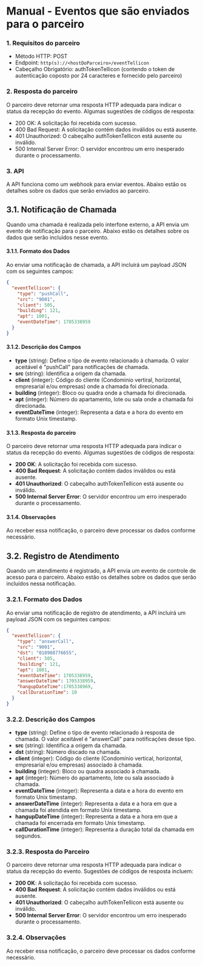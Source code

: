 # Manual - Eventos que são enviados para o parceiro

### 1. Requisitos do parceiro
- Método HTTP: POST
- Endpoint: `http(s)://<hostDoParceiro>/eventTellicon`
- Cabeçalho Obrigatório: authTokenTellicon (contendo o token de autenticação coposto por 24 caracteres e fornecido pelo parceiro)

### 2. Resposta do parceiro
  O parceiro deve retornar uma resposta HTTP adequada para indicar o status da recepção do evento. Algumas sugestões de códigos de resposta:
- 200 OK: A solicitação foi recebida com sucesso.
- 400 Bad Request: A solicitação contém dados inválidos ou está ausente.
- 401 Unauthorized: O cabeçalho authTokenTellicon está ausente ou inválido.
- 500 Internal Server Error: O servidor encontrou um erro inesperado durante o processamento.

### 3. API
A API funciona como um webhook para enviar eventos. Abaixo estão os detalhes sobre os dados que serão enviados ao parceiro.

## 3.1. Notificação de Chamada
Quando uma chamada é realizada pelo interfone externo, a API envia um evento de notificação para o parceiro. Abaixo estão os detalhes sobre os dados que serão incluídos nesse evento.

#### 3.1.1. Formato dos Dados
Ao enviar uma notificação de chamada, a API incluirá um payload JSON com os seguintes campos:

```json
{
  "eventTellicon": {
    "type": "pushCall",
    "src": "9001",
    "client": 505,
    "building": 121,
    "apt": 1001,
    "eventDateTime": 1705338959
  }
}
```

#### 3.1.2. Descrição dos Campos
- **type** (string): Define o tipo de evento relacionado à chamada. O valor aceitável é "pushCall" para notificações de chamada.
- **src** (string): Identifica a origem da chamada.
- **client** (integer): Código do cliente (Condominio vertiral, horizontal, empresarial e/ou empresas) onde a chamada foi direcionada.
- **building** (integer): Bloco ou quadra onde a chamada foi direcionada.
- **apt** (integer): Número do apartamento, lote ou sala onde a chamada foi direcionada.
- **eventDateTime** (integer): Representa a data e a hora do evento em formato Unix timestamp.

#### 3.1.3. Resposta do parceiro
O parceiro deve retornar uma resposta HTTP adequada para indicar o status da recepção do evento. Algumas sugestões de códigos de resposta:

- **200 OK**: A solicitação foi recebida com sucesso.
- **400 Bad Request**: A solicitação contém dados inválidos ou está ausente.
- **401 Unauthorized**: O cabeçalho authTokenTellicon está ausente ou inválido.
- **500 Internal Server Error**: O servidor encontrou um erro inesperado durante o processamento.

#### 3.1.4. Observações
Ao receber essa notificação, o parceiro deve processar os dados conforme necessário.

## 3.2. Registro de Atendimento

Quando um atendimento é registrado, a API envia um evento de controle de acesso para o parceiro. Abaixo estão os detalhes sobre os dados que serão incluídos nessa notificação.

### 3.2.1. Formato dos Dados

Ao enviar uma notificação de registro de atendimento, a API incluirá um payload JSON com os seguintes campos:

```json
{
  "eventTellicon": {
    "type": "answerCall",
    "src": "9001",
    "dst": "018988776655",
    "client": 505,
    "building": 121,
    "apt": 1001,
    "eventDateTime": 1705338959,
    "answerDateTime": 1705338959,
    "hangupDateTime":1705338969,
    "callDurationTime": 10
  }
}
```

### 3.2.2. Descrição dos Campos
- **type** (string): Define o tipo de evento relacionado à resposta de chamada. O valor aceitável é "answerCall" para notificações desse tipo.
- **src** (string): Identifica a origem da chamada.
- **dst** (string): Número discado na chamada.
- **client** (integer): Código do cliente (Condomínio vertical, horizontal, empresarial e/ou empresas) associado à chamada.
- **building** (integer): Bloco ou quadra associado à chamada.
- **apt** (integer): Número do apartamento, lote ou sala associado à chamada.
- **eventDateTime** (integer): Representa a data e a hora do evento em formato Unix timestamp.
- **answerDateTime** (integer): Representa a data e a hora em que a chamada foi atendida em formato Unix timestamp.
- **hangupDateTime** (integer): Representa a data e a hora em que a chamada foi encerrada em formato Unix timestamp.
- **callDurationTime** (integer): Representa a duração total da chamada em segundos.

### 3.2.3. Resposta do Parceiro
O parceiro deve retornar uma resposta HTTP adequada para indicar o status da recepção do evento. Sugestões de códigos de resposta incluem:

- **200 OK**: A solicitação foi recebida com sucesso.
- **400 Bad Request**: A solicitação contém dados inválidos ou está ausente.
- **401 Unauthorized**: O cabeçalho authTokenTellicon está ausente ou inválido.
- **500 Internal Server Error**: O servidor encontrou um erro inesperado durante o processamento.

### 3.2.4. Observações
Ao receber essa notificação, o parceiro deve processar os dados conforme necessário.
